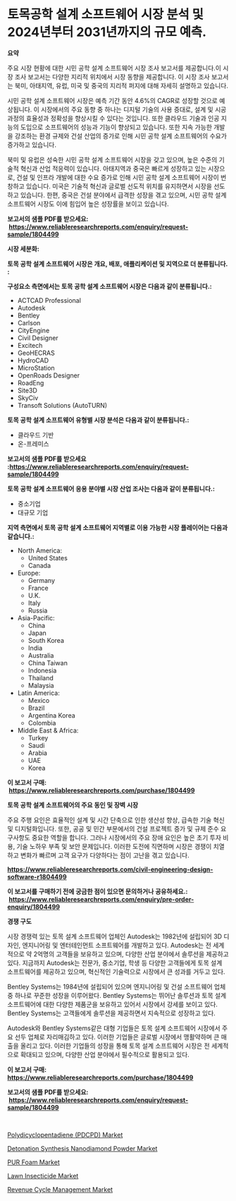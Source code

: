 <p><h1>토목공학 설계 소프트웨어 시장 분석 및 2024년부터 2031년까지의 규모 예측.</h1></p><p><strong>요약</strong></p>
<p><p>주요 시장 현황에 대한 시민 공학 설계 소프트웨어 시장 조사 보고서를 제공합니다.이 시장 조사 보고서는 다양한 지리적 위치에서 시장 동향을 제공합니다. 이 시장 조사 보고서는 북미, 아태지역, 유럽, 미국 및 중국의 지리적 퍼지에 대해 자세히 설명하고 있습니다.</p><p>시민 공학 설계 소프트웨어 시장은 예측 기간 동안 4.6%의 CAGR로 성장할 것으로 예상됩니다. 이 시장에서의 주요 동향 중 하나는 디지털 기술의 사용 증대로, 설계 및 시공 과정의 효율성과 정확성을 향상시킬 수 있다는 것입니다. 또한 클라우드 기술과 인공 지능의 도입으로 소프트웨어의 성능과 기능이 향상되고 있습니다. 또한 지속 가능한 개발을 강조하는 환경 규제와 건설 산업의 증가로 인해 시민 공학 설계 소프트웨어의 수요가 증가하고 있습니다.</p><p>북미 및 유럽은 성숙한 시민 공학 설계 소프트웨어 시장을 갖고 있으며, 높은 수준의 기술적 혁신과 산업 적응력이 있습니다. 아태지역과 중국은 빠르게 성장하고 있는 시장으로, 건설 및 인프라 개발에 대한 수요 증가로 인해 시민 공학 설계 소프트웨어 시장이 번창하고 있습니다. 미국은 기술적 혁신과 글로벌 선도적 위치를 유지하면서 시장을 선도하고 있습니다. 한편, 중국은 건설 분야에서 급격한 성장을 겪고 있으며, 시민 공학 설계 소프트웨어 시장도 이에 힘입어 높은 성장률을 보이고 있습니다.</p></p>
<p><strong>보고서의 샘플 PDF를 받으세요: &nbsp;<a href="https://www.reliableresearchreports.com/enquiry/request-sample/1804499">https://www.reliableresearchreports.com/enquiry/request-sample/1804499</a></strong></p>
<p><strong>시장 세분화:</strong></p>
<p><strong> 토목 공학 설계 소프트웨어 시장은 개요, 배포, 애플리케이션 및 지역으로 더 분류됩니다. :</strong></p>
<p><strong>구성요소 측면에서는 토목 공학 설계 소프트웨어 시장은 다음과 같이 분류됩니다.:</strong></p>
<p><ul><li>ACTCAD Professional</li><li>Autodesk</li><li>Bentley</li><li>Carlson</li><li>CityEngine</li><li>Civil Designer</li><li>Excitech</li><li>GeoHECRAS</li><li>HydroCAD</li><li>MicroStation</li><li>OpenRoads Designer</li><li>RoadEng</li><li>Site3D</li><li>SkyCiv</li><li>Transoft Solutions (AutoTURN)</li></ul></p>
<p><strong> 토목 공학 설계 소프트웨어 유형별 시장 분석은 다음과 같이 분류됩니다.:</strong></p>
<p><ul><li>클라우드 기반</li><li>온-프레미스</li></ul></p>
<p><strong>보고서의 샘플 PDF를 받으세요 :<a href="https://www.reliableresearchreports.com/enquiry/request-sample/1804499">https://www.reliableresearchreports.com/enquiry/request-sample/1804499</a></strong></p>
<p><strong> 토목 공학 설계 소프트웨어 응용 분야별 시장 산업 조사는 다음과 같이 분류됩니다.:</strong></p>
<p><ul><li>중소기업</li><li>대규모 기업</li></ul></p>
<p><strong>지역 측면에서 토목 공학 설계 소프트웨어 지역별로 이용 가능한 시장 플레이어는 다음과 같습니다.:</strong></p>
<p><ul>
    <li>
        North America:
        <ul>
            <li>United States</li>
            <li>Canada</li>
        </ul>
    </li>
    <li>
        Europe:
        <ul>
            <li>Germany</li>
            <li>France</li>
            <li>U.K.</li>
            <li>Italy</li>
            <li>Russia</li>
        </ul>
    </li>
    <li>
        Asia-Pacific:
        <ul>
            <li>China</li>
            <li>Japan</li>
            <li>South Korea</li>
            <li>India</li>
            <li>Australia</li>
            <li>China Taiwan</li>
            <li>Indonesia</li>
            <li>Thailand</li>
            <li>Malaysia</li>
        </ul>
    </li>
    <li>
        Latin America:
        <ul>
            <li>Mexico</li>
            <li>Brazil</li>
            <li>Argentina Korea</li>
            <li>Colombia</li>
        </ul>
    </li>
    <li>
        Middle East & Africa:
        <ul>
            <li>Turkey</li>
            <li>Saudi</li>
            <li>Arabia</li>
            <li>UAE</li>
            <li>Korea</li>
        </ul>
    </li>
    </ul></p>
<p><strong>이 보고서 구매: &nbsp;<a href="https://www.reliableresearchreports.com/purchase/1804499">https://www.reliableresearchreports.com/purchase/1804499</a></strong></p>
<p><strong>토목 공학 설계 소프트웨어의 주요 동인 및 장벽 시장</strong></p>
<p><p>주요 주행 요인은 효율적인 설계 및 시간 단축으로 인한 생산성 향상, 급속한 기술 혁신 및 디지털화입니다. 또한, 공공 및 민간 부문에서의 건설 프로젝트 증가 및 규제 준수 요구사항도 중요한 역할을 합니다. 그러나 시장에서의 주요 장애 요인은 높은 초기 투자 비용, 기술 노하우 부족 및 보안 문제입니다. 이러한 도전에 직면하며 시장은 경쟁이 치열하고 변화가 빠르며 고객 요구가 다양하다는 점이 고난을 겪고 있습니다.</p></p>
<p><strong><a href="https://www.reliableresearchreports.com/civil-engineering-design-software-r1804499">https://www.reliableresearchreports.com/civil-engineering-design-software-r1804499</a></strong></p>
<p><strong>이 보고서를 구매하기 전에 궁금한 점이 있으면 문의하거나 공유하세요.: &nbsp;<a href="https://www.reliableresearchreports.com/enquiry/pre-order-enquiry/1804499">https://www.reliableresearchreports.com/enquiry/pre-order-enquiry/1804499</a></strong></p>
<p><strong>경쟁 구도</strong></p>
<p><p>시장 경쟁력 있는 토목 설계 소프트웨어 업체인 Autodesk는 1982년에 설립되어 3D 디자인, 엔지니어링 및 엔터테인먼트 소프트웨어를 개발하고 있다. Autodesk는 전 세계적으로 약 2억명의 고객들을 보유하고 있으며, 다양한 산업 분야에서 솔루션을 제공하고 있다. 지금까지 Autodesk는 전문가, 중소기업, 학생 등 다양한 고객들에게 토목 설계 소프트웨어를 제공하고 있으며, 혁신적인 기술력으로 시장에서 큰 성과를 거두고 있다.</p><p>Bentley Systems는 1984년에 설립되어 있으며 엔지니어링 및 건설 소프트웨어 업체 중 하나로 꾸준한 성장을 이루어왔다. Bentley Systems는 뛰어난 솔루션과 토목 설계 소프트웨어에 대한 다양한 제품군을 보유하고 있어서 시장에서 강세를 보이고 있다. Bentley Systems는 고객들에게 솔루션을 제공하면서 지속적으로 성장하고 있다. </p><p>Autodesk와 Bentley Systems같은 대형 기업들은 토목 설계 소프트웨어 시장에서 주요 선두 업체로 자리매김하고 있다. 이러한 기업들은 글로벌 시장에서 맹활약하며 큰 매출을 올리고 있다. 이러한 기업들의 성장을 통해 토목 설계 소프트웨어 시장은 전 세계적으로 확대되고 있으며, 다양한 산업 분야에서 필수적으로 활용되고 있다.</p></p>
<p><strong>이 보고서 구매: &nbsp; <a href="https://www.reliableresearchreports.com/purchase/1804499">https://www.reliableresearchreports.com/purchase/1804499</a></strong></p>
<p><strong>보고서의 샘플 PDF를 받으세요: &nbsp;<a href="https://www.reliableresearchreports.com/enquiry/request-sample/1804499">https://www.reliableresearchreports.com/enquiry/request-sample/1804499</a></strong><strong></strong></p>
<p>&nbsp;</p>
<p><p><a href="https://www.linkedin.com/pulse/polydicyclopentadiene-pdcpd-market-analysis-examines-its-ftzde?trackingId=NqzUDEy7BgiuRtdz09Iuzw%3D%3D">Polydicyclopentadiene (PDCPD) Market</a></p><p><a href="https://www.linkedin.com/pulse/detonation-synthesis-nanodiamond-powder-market-size-growth-qvzbe?trackingId=JiqOd1%2FTQi8OAiB4fw1jog%3D%3D">Detonation Synthesis Nanodiamond Powder Market</a></p><p><a href="https://issuu.com/reportprime-2/docs/pur-foam-market-size-2030.pptx">PUR Foam Market</a></p><p><a href="https://issuu.com/reportprime-2/docs/lawn-insecticide-market-size-2030.pptx">Lawn Insecticide Market</a></p><p><a href="https://github.com/luckyshygirl/Market-Research-Report-List-4/blob/main/revenue-cycle-management-market.md">Revenue Cycle Management Market</a></p></p>
